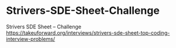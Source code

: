 # Strivers-SDE-Sheet-Challenge
Strivers SDE Sheet – Challenge
https://takeuforward.org/interviews/strivers-sde-sheet-top-coding-interview-problems/
